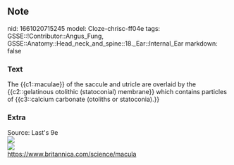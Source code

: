 ## Note
nid: 1661020715245
model: Cloze-chrisc-ff04e
tags: GSSE::!Contributor::Angus_Fung, GSSE::Anatomy::Head_neck_and_spine::18._Ear::Internal_Ear
markdown: false

### Text
The {{c1::maculae}} of the saccule and utricle are overlaid by the {{c2::gelatinous otolithic (statoconial) membrane}} which contains particles of {{c3::calcium carbonate (otoliths or statoconia).}}

### Extra
<div>
  Source: Last's 9e
</div>
<div><img src= 
"maculae-vertebrates-otoconia-ear-hair-cells-membrane.jpg"></div>
<div><img src= 
"vestibular-system-labyrinth-balance-organs-cristae-maculae.jpg"></div>
<div>
  <a href=
  "https://www.britannica.com/science/macula">https://www.britannica.com/science/macula</a>
</div>
